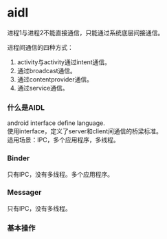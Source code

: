
# aidl

进程1与进程2不能直接通信，只能通过系统底层间接通信。  

进程间通信的四种方式：  
1. activity与activity通过intent通信。  
2. 通过broadcast通信。  
3. 通过contentprovider通信。  
4. 通过service通信。  

### 什么是AIDL
android interface define language.  
使用interface，定义了server和client间通信的桥梁标准。  
适用场景：IPC，多个应用程序，多线程。

### Binder
只有IPC，没有多线程。多个应用程序。

### Messager
只有IPC，没有多线程。

### 基本操作
